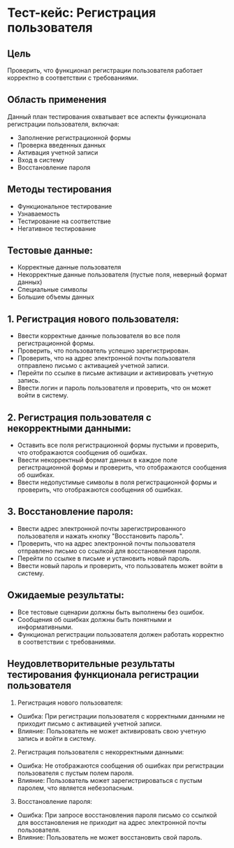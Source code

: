# Тест-кейс: Регистрация пользователя
## Цель
Проверить, что функционал регистрации пользователя работает корректно в соответствии с требованиями.
## Область применения
Данный план тестирования охватывает все аспекты функционала регистрации пользователя, включая:
* Заполнение регистрационной формы
* Проверка введенных данных
* Активация учетной записи
* Вход в систему
* Восстановление пароля

## Методы тестирования
* Функциональное тестирование
* Узнаваемость
* Тестирование на соответствие
* Негативное тестирование

## Тестовые данные:
* Корректные данные пользователя
* Некорректные данные пользователя (пустые поля, неверный формат данных)
* Специальные символы
* Большие объемы данных

## 1. Регистрация нового пользователя:
- Ввести корректные данные пользователя во все поля регистрационной формы.
- Проверить, что пользователь успешно зарегистрирован.
- Проверить, что на адрес электронной почты пользователя отправлено письмо с активацией учетной записи.
- Перейти по ссылке в письме активации и активировать учетную запись.
- Ввести логин и пароль пользователя и проверить, что он может войти в систему.  

## 2. Регистрация пользователя с некорректными данными:  
- Оставить все поля регистрационной формы пустыми и проверить, что отображаются сообщения об ошибках.
- Ввести некорректный формат данных в каждое поле регистрационной формы и проверить, что отображаются сообщения об ошибках.
- Ввести недопустимые символы в поля регистрационной формы и проверить, что отображаются сообщения об ошибках.

## 3. Восстановление пароля:   
- Ввести адрес электронной почты зарегистрированного пользователя и нажать кнопку "Восстановить пароль".
- Проверить, что на адрес электронной почты пользователя отправлено письмо со ссылкой для восстановления пароля.
- Перейти по ссылке в письме и установить новый пароль.
- Ввести новый пароль и проверить, что пользователь может войти в систему.

## Ожидаемые результаты:
- Все тестовые сценарии должны быть выполнены без ошибок.
- Сообщения об ошибках должны быть понятными и информативными.
- Функционал регистрации пользователя должен работать корректно в соответствии с требованиями.

## Неудовлетворительные результаты тестирования функционала регистрации пользователя
1. Регистрация нового пользователя:  
 - Ошибка: При регистрации пользователя с корректными данными не приходит письмо с активацией учетной записи.
 - Влияние: Пользователь не может активировать свою учетную запись и войти в систему.
2. Регистрация пользователя с некорректными данными:  
 - Ошибка: Не отображаются сообщения об ошибках при регистрации пользователя с пустым полем пароля.
 - Влияние: Пользователь может зарегистрироваться с пустым паролем, что является небезопасным.
3. Восстановление пароля:  
 - Ошибка: При запросе восстановления пароля письмо со ссылкой для восстановления не приходит на адрес электронной почты пользователя.
 - Влияние: Пользователь не может восстановить свой пароль.

